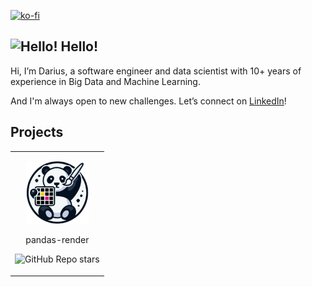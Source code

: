 [![ko-fi](https://ko-fi.com/img/githubbutton_sm.svg)](https://ko-fi.com/Y8Y0STZND)

## <img src="https://user-images.githubusercontent.com/670641/172169911-d9a7c453-c2ee-4bec-ac27-79e4631360ae.gif" height="20px" alt="Hello!"> Hello!

Hi, I’m Darius, a software engineer and data scientist with 10+ years of experience in Big Data and Machine Learning.

And I'm always open to new challenges. Let’s connect on [LinkedIn](https://www.linkedin.com/in/dmorawiec/)!

## Projects

<table>
  <tr>
    <td>
      <div align="center">
        <p>
          <a href="https://github.com/nok/pandas-render">
            <img src="https://raw.githubusercontent.com/nok/pandas-render/refs/heads/main/assets/pandas-render.png" height="100px"/>
          </a>
        </p>
        <p>pandas-render</p>
        <p>
          <img alt="GitHub Repo stars" src="https://img.shields.io/github/stars/nok/pandas-render">
        </p>
      </div>
    </td>
  </tr>
</table>
